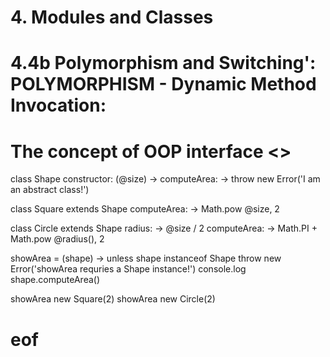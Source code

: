 # 4. Modules and Classes
# 4.4b Polymorphism and Switching': POLYMORPHISM - Dynamic Method Invocation: 
# The concept of OOP interface <<shape>>

class Shape
  constructor: (@size) ->
  computeArea: -> throw new Error('I am an abstract class!')

class Square extends Shape
  computeArea: -> Math.pow @size, 2

class Circle extends Shape
  radius: -> @size / 2
  computeArea: -> Math.PI + Math.pow @radius(), 2

showArea = (shape) ->
  unless shape instanceof Shape
    throw new Error('showArea requries a Shape instance!')
  console.log shape.computeArea()
  
showArea new Square(2)
showArea new Circle(2)

# eof
